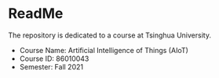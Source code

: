 # ReadMe
The repository is dedicated to a course at Tsinghua University.
* Course Name: Artificial Intelligence of Things (AIoT)
* Course ID: 86010043
* Semester: Fall 2021
